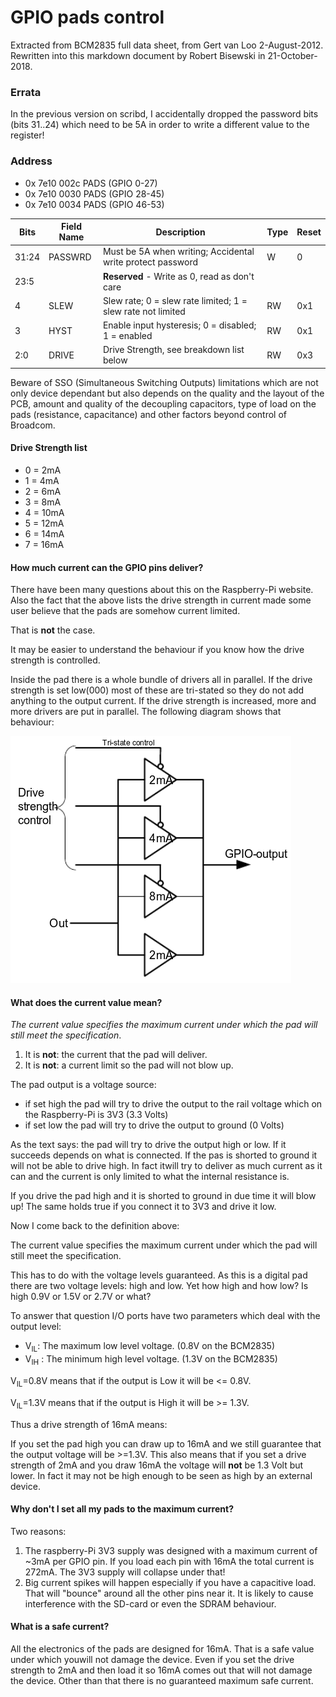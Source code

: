 # GPIO pads control

Extracted from BCM2835 full data sheet, from Gert van Loo 2-August-2012. Rewritten into this markdown document by Robert Bisewski in 21-October-2018.

### Errata

In the previous version on scribd, I accidentally dropped the password bits (bits 31..24) which need to be 5A in order to write a different value to the register!

### Address

* 0x 7e10 002c PADS (GPIO 0-27)
* 0x 7e10 0030 PADS (GPIO 28-45)
* 0x 7e10 0034 PADS (GPIO 46-53)

Bits | Field Name | Description | Type | Reset
--- | --- | --- | --- | ---
31:24 | PASSWRD | Must be 5A when writing; Accidental write protect password | W | 0
23:5 | | **Reserved** - Write as 0, read as don't care | |
4 | SLEW | Slew rate; 0 = slew rate limited; 1 = slew rate not limited | RW | 0x1
3 | HYST | Enable input hysteresis; 0 = disabled; 1 = enabled | RW | 0x1
2:0 | DRIVE | Drive Strength, see breakdown list below | RW | 0x3

Beware of SSO (Simultaneous Switching Outputs) limitations which are not only device dependant but also depends on the quality and the layout of the PCB, amount and quality of the decoupling capacitors, type of load on the pads (resistance, capacitance) and other factors beyond control of Broadcom.

#### Drive Strength list

  * 0 = 2mA
  * 1 = 4mA
  * 2 = 6mA
  * 3 = 8mA
  * 4 = 10mA
  * 5 = 12mA
  * 6 = 14mA
  * 7 = 16mA

#### How much current can the GPIO pins deliver?

There have been many questions about this on the Raspberry-Pi website. Also the fact that the above lists the drive strength in current made some user believe that the pads are somehow current limited.

That is **not** the case.

It may be easier to understand the behaviour if you know how the drive strength is controlled.
 
Inside the pad there is a whole bundle of drivers all in parallel. If the drive strength is set low(000) most of these are tri-stated so they do not add anything to the output current. If the drive strength is increased, more and more drivers are put in parallel. The following diagram shows that behaviour:

![GPIO Drive Strength Diagram](./images/pi_gpio_drive_strength_diagram.png)

#### What does the current value mean?

*The current value specifies the maximum current under which the pad will
still meet the specification*.

1. It is **not**: the current that the pad will deliver.
1. It is **not**: a current limit so the pad will not blow up.

The pad output is a voltage source:

* if set high the pad will try to drive the output to the rail voltage which on the Raspberry-Pi is 3V3 (3.3 Volts)
* if set low the pad will try to drive the output to ground (0 Volts)

As the text says: the pad will try to drive the output high or low. If it succeeds depends on what is connected. If the pas is shorted to ground it will not be able to drive high. In fact itwill try to deliver as much current as it can and the current is only limited to what the internal resistance is.

If you drive the pad high and it is shorted to ground in due time it will blow up! The same holds true if you connect it to 3V3 and drive it low.

Now I come back to the definition above:

The current value specifies the maximum current under which the pad will still meet the specification.

This has to do with the voltage levels guaranteed. As this is a digital pad there are two voltage levels: high and low. Yet how high and how low? Is high 0.9V or 1.5V or 2.7V or what?

To answer that question I/O ports have two parameters which deal with the output level:
*  V<sub>IL</sub>: The maximum low level voltage. (0.8V on the BCM2835)
*  V<sub>IH</sub> : The minimum high level voltage. (1.3V on the BCM2835)

V<sub>IL</sub>=0.8V means that if the output is Low it will be <= 0.8V.

V<sub>IL</sub>=1.3V means that if the output is High it will be >= 1.3V.
   
Thus a drive strength of 16mA means:

If you set the pad high you can draw up to 16mA and we still guarantee that the output voltage will be >=1.3V. This also means that if you set a drive strength of 2mA and you draw 16mA the voltage will **not** be 1.3 Volt but lower. In fact it may not be high enough to be seen as high by an external device.

#### Why don't I set all my pads to the maximum current?

Two reasons:

1. The raspberry-Pi 3V3 supply was designed with a maximum current of ~3mA per GPIO pin. If you load each pin with 16mA the total current is 272mA. The 3V3 supply will collapse under that!
1. Big current spikes will happen especially if you have a capacitive load. That will "bounce" around all the other pins near it. It is likely to cause interference with the SD-card or even the SDRAM behaviour.

#### What is a safe current?

All the electronics of the pads are designed for 16mA. That is a safe value under which youwill not damage the device. Even if you set the drive strength to 2mA and then load it so 16mA comes out that will not damage the device. Other than that there is no guaranteed maximum safe current.
